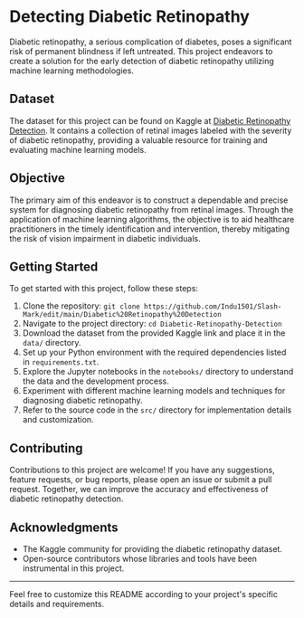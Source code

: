 # Detecting Diabetic Retinopathy

Diabetic retinopathy, a serious complication of diabetes, poses a significant risk of permanent blindness if left untreated. This project endeavors to create a solution for the early detection of diabetic retinopathy utilizing machine learning methodologies.

## Dataset
The dataset for this project can be found on Kaggle at [Diabetic Retinopathy Detection](https://www.kaggle.com/c/diabetic-retinopathy-detection/data). It contains a collection of retinal images labeled with the severity of diabetic retinopathy, providing a valuable resource for training and evaluating machine learning models.
## Objective
The primary aim of this endeavor is to construct a dependable and precise system for diagnosing diabetic retinopathy from retinal images. Through the application of machine learning algorithms, the objective is to aid healthcare practitioners in the timely identification and intervention, thereby mitigating the risk of vision impairment in diabetic individuals.


## Getting Started
To get started with this project, follow these steps:
1. Clone the repository: `git clone https://github.com/Indu1501/Slash-Mark/edit/main/Diabetic%20Retinopathy%20Detection`
2. Navigate to the project directory: `cd Diabetic-Retinopathy-Detection`
3. Download the dataset from the provided Kaggle link and place it in the `data/` directory.
4. Set up your Python environment with the required dependencies listed in `requirements.txt`.
5. Explore the Jupyter notebooks in the `notebooks/` directory to understand the data and the development process.
6. Experiment with different machine learning models and techniques for diagnosing diabetic retinopathy.
7. Refer to the source code in the `src/` directory for implementation details and customization.

## Contributing
Contributions to this project are welcome! If you have any suggestions, feature requests, or bug reports, please open an issue or submit a pull request. Together, we can improve the accuracy and effectiveness of diabetic retinopathy detection.

## Acknowledgments
- The Kaggle community for providing the diabetic retinopathy dataset.
- Open-source contributors whose libraries and tools have been instrumental in this project.

---
Feel free to customize this README according to your project's specific details and requirements.
